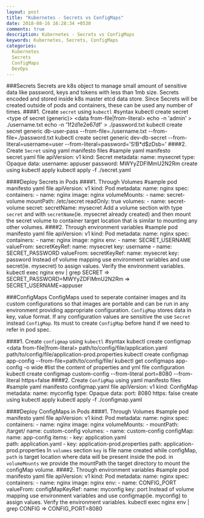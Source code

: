 ```yaml
---
layout: post
title: "Kubernetes - Secrets vs ConfigMaps"
date: 2018-08-16 16:28:34 +0530
comments: true
description: Kubernetes - Secrets vs ConfigMaps
keywords: Kubernetes, Secrets, ConfigMaps
categories:
  Kubernetes
  Secrets
  ConfigMaps
  DevOps
---
```


###Secrets
Secrets are k8s object to manage small amount of sensitive data like password, keys and tokens with less than 1mb size. Secrets encoded and stored inside k8s master etcd data store. Since Secrets will be created outside of pods and containers, these can be used any number of times.
####1. Create `secret` using `kubectl`<!--more-->
	#syntax
	kubectl create secret <type of secret (generic)> <name of secret> <data from-file|from-literal>
	echo -n 'admin' > ./username.txt
	echo -n '1f2d1e2e67df' > ./password.txt
	kubectl create secret generic db-user-pass --from-file=./username.txt --from-file=./password.txt
	kubectl create secret generic dev-db-secret --from-literal=username=user --from-literal=password='S!B\*d$zDsb='
####2. Create `Secret` using yaml manifesto files
	#sample yaml manifesto secret.yaml file 
	apiVersion: v1
	kind: Secret
	metadata:
		name: mysecret
	type: Opaque
	data:
		username: appuser
		password: MWYyZDFlMmU2N2Rm
create using kubectl apply
	kubectl apply -f ./secret.yaml

####Deploy Secrets in Pods
####1. Through Volumes
	#sample pod manifesto yaml file
	apiVersion: v1
	kind: Pod
	metadata:
		name: nginx
	spec:
		containers:
		- name: nginx
		  image: nginx
		  volumeMounts:
		  - name: secret-volume
		    mountPath: /etc/secret
		    readOnly: true
		volumes:
		- name: secret-volume
		  secret:
		  	secretName: mysecret
Add a volume section with type `secret` and with `secretName`(ie. mysecret already created) and then mount the secret volume to container target location that is similar to mounting any other volumes.
####2. Through environment variables
	#sample pod manifesto yaml file
	apiVersion: v1
	kind: Pod
	metadata:
		name: nginx
	spec:
		containers:
		- name: nginx
		  image: nginx
		  env:
		  - name: SECRET_USERNAME
		    valueFrom:
		    	secretKeyRef:
		    		name: mysecret
		    		key: username
		  - name: SECRET_PASSWORD
		    valueFrom:
		    	secretKeyRef:
		    		name: mysecret
		    		key: password
Instead of volume mapping use environment variables and use secret(ie. mysecret) to assign values. Verify the environment variables.
	kubectl exec nginx env | grep SECRET
		=> SECRET_PASSWORD=MWYyZDFlMmU2N2Rm
		=> SECRET_USERNAME=appuser


###ConfigMaps
ConfigMaps used to seperate container images and its custom configurations so that images are portable and can be run in any environment providing appropriate configuration. `ConfigMap` stores data in key, value format. If any configuration values are sensitive the use `Secret` instead `ConfigMap`. Its must to create `ConfigMap` before hand if we need to refer in pod spec.

####1. Create `configmap` using `kubectl`<!--more-->
	#syntax
	kubectl create configmap <name of configmap> <data from-file|from-literal>
	path/to/config/file/application.yaml
	path/to/config/file/application-prod.properties
	kubectl create configmap app-config --from-file=path/to/config/file/
	kubectl get configmaps app-config -o wide #list the content of properties and yml file configuration
	kubectl create configmap custom-config --from-literal port=8080 --from-literal https=false
####2. Create `ConfigMap` using yaml manifesto files
	#sample yaml manifesto configmap.yaml file 
	apiVersion: v1
	kind: ConfigMap
	metadata:
		name: myconfig
	type: Opaque
	data:
		port: 8080
		https: false
create using kubectl apply
	kubectl apply -f ./configmap.yaml

####Deploy ConfigMaps in Pods
####1. Through Volumes
	#sample pod manifesto yaml file
	apiVersion: v1
	kind: Pod
	metadata:
		name: nginx
	spec:
		containers:
		- name: nginx
		  image: nginx
		  volumeMounts:
		  - mountPath: /target/
		    name: custom-config
		volumes:
		- name: custom-config
		  configMap:
		  	name: app-config
		  	items:
		  	- key: application.yaml  
		  	  path: application.yaml
		  	- key: application-prod.properties
		  	  path: application-prod.properties
In `volumes` section `key` is file name created while configMap, `path` is target location where data will be present inside the pod.
in `volumeMounts` we provide the mountPath the target directory to mount the configMap volume.
####2. Through environment variables
	#sample pod manifesto yaml file
	apiVersion: v1
	kind: Pod
	metadata:
		name: nginx
	spec:
		containers:
		- name: nginx
		  image: nginx
		  env:
		  - name: CONFIG_PORT
		    valueFrom:
		    	configMapKeyRef:
		    		name: myconfig
		    		key: port
Instead of volume mapping use environment variables and use configmap(ie. myconfig) to assign values. Verify the environment variables.
	kubectl exec nginx env | grep CONFIG
		=> CONFIG_PORT=8080



